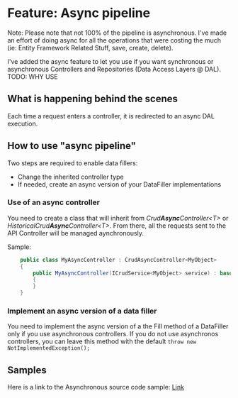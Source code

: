 # Feature: Async pipeline
Note: Please note that not 100% of the pipeline is asynchronous. I've made an effort of doing async for all the operations that were costing the much (ie: Entity Framework Related Stuff, save, create, delete).

I've added the async feature to let you use if you want synchronous or asynchronous Controllers and Repositories (Data Access Layers @ DAL). TODO: WHY USE

## What is happening behind the scenes
Each time a request enters a controller, it is redirected to an async DAL execution. 

## How to use "async pipeline"
Two steps are required to enable data fillers:
- Change the inherited controller type 
- If needed, create an async version of your DataFiller implementations

### Use of an async controller
You need to create a class that will inherit from *Crud**Async**Controller\<T>* or *HistoricalCrud**Async**Controller\<T>*. From there, all the requests sent to the API Controller will be managed aynchronously.

Sample:

```csharp
    public class MyAsyncController : CrudAsyncController<MyObject>
    {
        public MyAsyncController(ICrudService<MyObject> service) : base(service)
        {
        }
    }
```

### Implement an async version of a data filler
You need to implement the async version of a the Fill method of a DataFiller only if you use asynchronous controllers. If you do not use asynchronos controllers, you can leave this method with the default ```throw new NotImplementedException();```

## Samples

Here is a link to the Asynchronous source code sample: [Link](https://github.com/lonesomegeek/LSG.GenericCrud.Samples/tree/master/Sample.Async)
